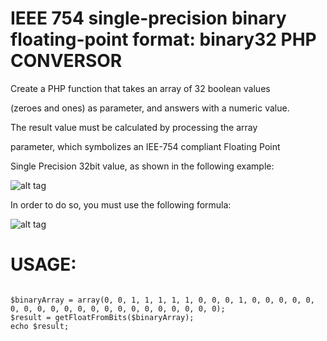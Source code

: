 # IEEE 754 single-precision binary floating-point format: binary32 PHP CONVERSOR

Create a PHP function that takes an array of 32 boolean values

(zeroes and ones) as parameter, and answers with a numeric value.

The result value must be calculated by processing the array

parameter, which symbolizes an IEE-754 compliant Floating Point 

Single Precision 32bit value, as shown in the following example:

![alt tag](https://upload.wikimedia.org/wikipedia/commons/thumb/d/d2/Float_example.svg/590px-Float_example.svg.png)

In order to do so, you must use the following formula:

![alt tag](https://upload.wikimedia.org/math/7/2/e/72e88d2227467fc70a7e53013b5c5280.png)

# USAGE:
```

$binaryArray = array(0, 0, 1, 1, 1, 1, 1, 0, 0, 0, 1, 0, 0, 0, 0, 0, 0, 0, 0, 0, 0, 0, 0, 0, 0, 0, 0, 0, 0, 0, 0, 0);
$result = getFloatFromBits($binaryArray);
echo $result;

```


